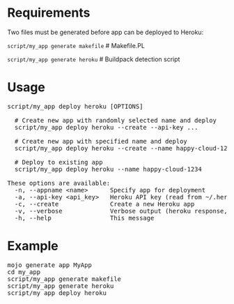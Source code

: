 # Requirements

Two files must be generated before app can be deployed to Heroku:

`script/my_app generate makefile` # Makefile.PL

`script/my_app generate heroku`   # Buildpack detection script

# Usage
<pre>
script/my_app deploy heroku [OPTIONS]

  # Create new app with randomly selected name and deploy
  script/my_app deploy heroku --create --api-key ...

  # Create new app with specified name and deploy
  script/my_app deploy heroku --create --name happy-cloud-1234

  # Deploy to existing app
  script/my_app deploy heroku --name happy-cloud-1234

These options are available:
  -n, --appname &lt;name&gt;      Specify app for deployment
  -a, --api-key &lt;api_key&gt;   Heroku API key (read from ~/.heroku/credentials by default).
  -c, --create              Create a new Heroku app
  -v, --verbose             Verbose output (heroku response, git output)
  -h, --help                This message
</pre>

# Example
<pre>
mojo generate app MyApp
cd my_app
script/my_app generate makefile
script/my_app generate heroku
script/my_app deploy heroku
</pre>
